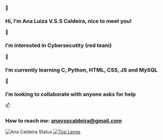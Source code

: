 👋 <h3>Hi, I’m Ana Luiza V.S.S Caldeira, nice to meet you!</h3>
👀 <h3>I’m interested in Cybersecutity (red team)</h3>
🌱 <h3>I’m currently learning C, Python, HTML, CSS, JS and MySQL</h3>
💞️ <h3>I’m looking to collaborate with anyone asks for help</h3>
📫 <h3>How to reach me: anavsscaldeira@gmail.com</h3>
![Ana Caldeira Status](https://github-readme-stats.vercel.app/api?username=AnaVSSCaldeira&theme=material-palenight&show_icons=true) [![Top Langs](https://github-readme-stats.vercel.app/api/top-langs/?username=AnaVSSCaldeira&layout=compact)](https://github.com/AnaVSSCaldeira/github-readme-stats)
